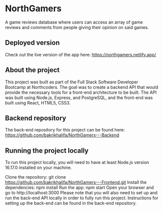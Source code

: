 # NorthGamers

A game reviews database where users can access an array of game reviews and comments from people giving their opinion on said games.

## Deployed version

Check out the live version of the app here: https://northgamers.netlify.app/

## About the project

This project was built as part of the Full Stack Software Developer Bootcamp at Northcoders. The goal was to create a backend API that would provide the necessary tools for a front-end architecture to be built. The API was built using Node.js, Express, and PostgreSQL, and the front-end was built using React, HTML5, CSS3.

## Backend repository

The back-end repository for this project can be found here: https://github.com/bakrikhalifa/NorthGamers---Backend

## Running the project locally

To run this project locally, you will need to have at least Node.js version 16.17.0 installed on your machine.

Clone the repository: git clone https://github.com/bakrikhalifa/NorthGamers---Frontend.git
Install the dependencies: npm install
Run the app: npm start
Open your browser and go to http://localhost:3000
Please note that you will also need to set up and run the back-end API locally in order to fully run this project. Instructions for setting up the back-end can be found in the back-end repository.